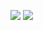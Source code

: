 
![](https://github.com/semnan-university-ai/machine-learning-class/blob/main/excersiecs/mja-dev/16/1.jpg)
![](https://github.com/semnan-university-ai/machine-learning-class/blob/main/excersiecs/mja-dev/16/2.jpg)
